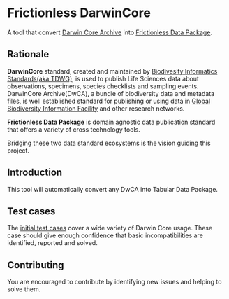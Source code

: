 # Frictionless DarwinCore
A tool that convert [Darwin Core Archive](https://en.wikipedia.org/wiki/Darwin_Core_Archive) into [Frictionless Data Package](https://frictionlessdata.io/specs/data-package/).

## Rationale
**DarwinCore** standard, created and maintained by [Biodivesity Informatics Standards(aka TDWG)](https://www.tdwg.org/), is used to publish Life Sciences data about observations, specimens, species checklists and sampling events. DarwinCore Archive(DwCA), a bundle of biodiversity data and metadata files, is well established standard for publishing or using data in [Global Biodiversity Information Facility](https://www.gbif.org/) and other research networks.

**Frictionless Data Package** is domain agnostic data publication standard that offers a variety of cross technology tools.

Bridging these two data standard ecosystems is the vision guiding this project.

## Introduction
This tool will automatically convert any DwCA into Tabular Data Package.

## Test cases
The [initial test cases](./testCases.md) cover a wide variety of Darwin Core usage. These case should give enough confidence that basic incompatibilities are identified, reported and solved.

## Contributing
You are encouraged to contribute by identifying new issues and helping to solve them.
